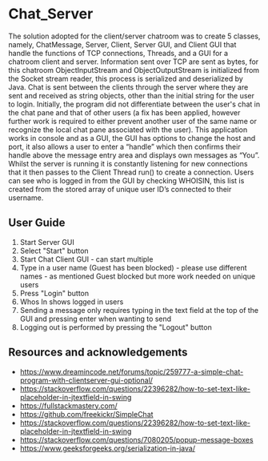 # Chat_Server
The solution adopted for the client/server chatroom was to create 5 classes, namely, ChatMessage, Server, Client, Server GUI, and Client GUI that handle the functions of TCP connections, Threads, and a GUI for a chatroom client and server. Information sent over TCP are sent as bytes, for this chatroom ObjectInputStream and ObjectOutputStream is initialized from the Socket stream reader, this process is serialized and deserialized by Java. Chat is sent between the clients through the server where they are sent and received as string objects, other than the initial string for the user to login. Initially, the program did not differentiate between the user's chat in the chat pane and that of other users (a fix has been applied, however further work is required to either prevent another user of the same name or recognize the local chat pane associated with the user). This application works in console and as a GUI, the GUI has options to change the host and port, it also allows a user to enter a “handle” which then confirms their handle above the message entry area and displays own messages as “You”. Whilst the server is running it is constantly listening for new connections that it then passes to the Client Thread run() to create a connection. Users can see who is logged in from the GUI by checking WHOISIN, this list is created from the stored array of unique user ID’s connected to their username.

## User Guide
1. Start Server GUI
2. Select "Start" button
3. Start Chat Client GUI - can start multiple
4. Type in a user name (Guest has been blocked) - please use different names - as mentioned Guest blocked but more work needed on unique users
5. Press "Login" button
6. Whos In shows logged in users
7. Sending a message only requires typing in the text field at the top of the GUI and pressing enter when wanting to send
8. Logging out is performed by pressing the "Logout" button

## Resources and acknowledgements
* https://www.dreamincode.net/forums/topic/259777-a-simple-chat-program-with-clientserver-gui-optional/ 
*	https://stackoverflow.com/questions/22396282/how-to-set-text-like-placeholder-in-jtextfield-in-swing 
*	https://fullstackmastery.com/ 
*	https://github.com/freekickr/SimpleChat 
*	https://stackoverflow.com/questions/22396282/how-to-set-text-like-placeholder-in-jtextfield-in-swing 
*	https://stackoverflow.com/questions/7080205/popup-message-boxes 
*	https://www.geeksforgeeks.org/serialization-in-java/ 
